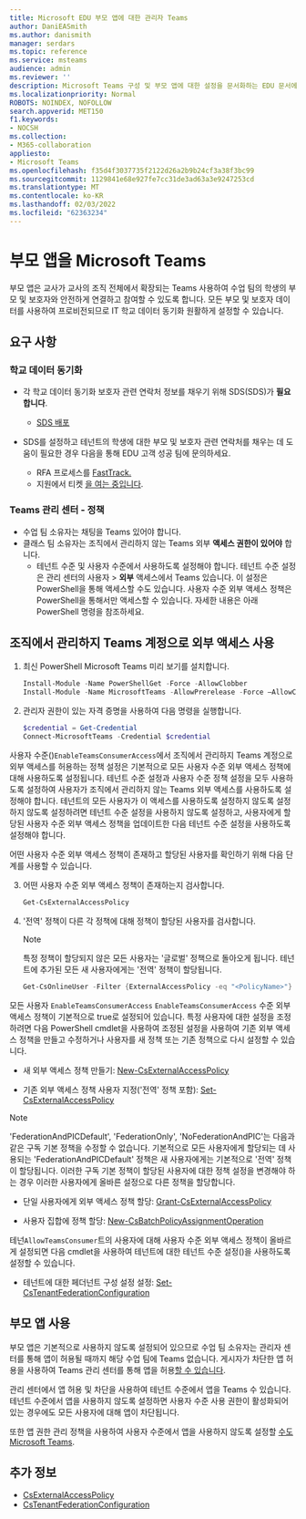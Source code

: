 ```yaml
---
title: Microsoft EDU 부모 앱에 대한 관리자 Teams
author: DaniEASmith
ms.author: danismith
manager: serdars
ms.topic: reference
ms.service: msteams
audience: admin
ms.reviewer: ''
description: Microsoft Teams 구성 및 부모 앱에 대한 설정을 문서화하는 EDU 문서에 대한 자세한 정보입니다.
ms.localizationpriority: Normal
ROBOTS: NOINDEX, NOFOLLOW
search.appverid: MET150
f1.keywords:
- NOCSH
ms.collection:
- M365-collaboration
appliesto:
- Microsoft Teams
ms.openlocfilehash: f35d4f3037735f2122d26a2b9b24cf3a38f3bc99
ms.sourcegitcommit: 1129841e68e927fe7cc31de3ad63a3e9247253cd
ms.translationtype: MT
ms.contentlocale: ko-KR
ms.lasthandoff: 02/03/2022
ms.locfileid: "62363234"
---
```

# <a name="deploying-the-parents-app-in-microsoft-teams"></a>부모 앱을 Microsoft Teams

부모 앱은 교사가 교사의 조직 전체에서 확장되는 Teams 사용하여 수업 팀의 학생의 부모 및 보호자와 안전하게 연결하고 참여할 수 있도록 합니다. 모든 부모 및 보호자 데이터를 사용하여 프로비전되므로 IT 학교 데이터 동기화 원활하게 설정할 수 있습니다.

## <a name="requirements"></a>요구 사항

### <a name="school-data-sync"></a>학교 데이터 동기화

- 각 학교 데이터 동기화 보호자 관련 연락처 정보를 채우기 위해 SDS(SDS)가 **필요합니다**.
  - [SDS 배포](/schooldatasync/parents-and-guardians-in-sds)

- SDS를 설정하고 테넌트의 학생에 대한 부모 및 보호자  관련 연락처를 채우는 데 도움이 필요한 경우 다음을 통해 EDU 고객 성공 팀에 문의하세요.
  - RFA 프로세스를 [FastTrack.](https://www.microsoft.com/fasttrack?rtc=1)
  - 지원에서 티켓 [을 여는 중입니다](https://aka.ms/sdssupport).

### <a name="teams-admin-center---policies"></a>Teams 관리 센터 - 정책

- 수업 팀 소유자는 채팅을 Teams 있어야 합니다.
- 클래스 팀 소유자는 조직에서 관리하지 않는 Teams 외부 **액세스 권한이 있어야** 합니다.
  - 테넌트 수준 및 사용자 수준에서 사용하도록 설정해야 합니다. 테넌트 수준 설정은 관리 센터의 사용자 > **외부** 액세스에서 Teams 있습니다. 이 설정은 PowerShell을 통해 액세스할 수도 있습니다. 사용자 수준 외부 액세스 정책은 PowerShell을 통해서만 액세스할 수 있습니다. 자세한 내용은 아래 PowerShell 명령을 참조하세요.

## <a name="enabling-external-access-with-teams-accounts-not-managed-by-an-organization"></a>조직에서 관리하지 Teams 계정으로 외부 액세스 사용

1. 최신 PowerShell Microsoft Teams 미리 보기를 설치합니다.

    ```powershell
    Install-Module -Name PowerShellGet -Force -AllowClobber
    Install-Module -Name MicrosoftTeams -AllowPrerelease -Force –AllowClobber
    ```
    
2. 관리자 권한이 있는 자격 증명을 사용하여 다음 명령을 실행합니다.

    ```powershell
    $credential = Get-Credential
    Connect-MicrosoftTeams -Credential $credential
    ```

사용자 수준()`EnableTeamsConsumerAccess`에서 조직에서 관리하지 Teams 계정으로 외부 액세스를 허용하는 정책 설정은 기본적으로 모든 사용자 수준 외부 액세스 정책에 대해 사용하도록 설정됩니다. 테넌트 수준 설정과 사용자 수준 정책 설정을 모두 사용하도록 설정하여 사용자가 조직에서 관리하지 않는 Teams 외부 액세스를 사용하도록 설정해야 합니다. 테넌트의 모든 사용자가 이 액세스를 사용하도록 설정하지 않도록 설정하지 않도록 설정하려면 테넌트 수준 설정을 사용하지 않도록 설정하고, 사용자에게 할당된 사용자 수준 외부 액세스 정책을 업데이트한 다음 테넌트 수준 설정을 사용하도록 설정해야 합니다.

어떤 사용자 수준 외부 액세스 정책이 존재하고 할당된 사용자를 확인하기 위해 다음 단계를 사용할 수 있습니다.
    
3. 어떤 사용자 수준 외부 액세스 정책이 존재하는지 검사합니다.

    ```powershell
    Get-CsExternalAccessPolicy
    ```

4. '전역' 정책이 다른 각 정책에 대해 정책이 할당된 사용자를 검사합니다.

   > [!NOTE]
   > 특정 정책이 할당되지 않은 모든 사용자는 '글로벌' 정책으로 돌아오게 됩니다. 테넌트에 추가된 모든 새 사용자에게는 '전역' 정책이 할당됩니다.

    ```powershell
    Get-CsOnlineUser -Filter {ExternalAccessPolicy -eq "<PolicyName>"} | Select-Object DisplayName,ObjectId,UserPrincipalName
    ```

모든 사용자 `EnableTeamsConsumerAccess` `EnableTeamsConsumerAccess` 수준 외부 액세스 정책이 기본적으로 true로 설정되어 있습니다. 특정 사용자에 대한 설정을 조정하려면 다음 PowerShell cmdlet을 사용하여 조정된 설정을 사용하여 기존 외부 액세스 정책을 만들고 수정하거나 사용자를 새 정책 또는 기존 정책으로 다시 설정할 수 있습니다.

- 새 외부 액세스 정책 만들기: [New-CsExternalAccessPolicy](/powershell/module/skype/new-csexternalaccesspolicy)

- 기존 외부 액세스 정책 사용자 지정('전역' 정책 포함): [Set-CsExternalAccessPolicy](/powershell/module/skype/set-csexternalaccesspolicy)

> [!NOTE]
> 'FederationAndPICDefault', 'FederationOnly', 'NoFederationAndPIC'는 다음과 같은 구독 기본 정책을 수정할 수 없습니다. 기본적으로 모든 사용자에게 할당되는 데 사용되는 'FederationAndPICDefault' 정책은 새 사용자에게는 기본적으로 '전역' 정책이 할당됩니다. 이러한 구독 기본 정책이 할당된 사용자에 대한 정책 설정을 변경해야 하는 경우 이러한 사용자에게 올바른 설정으로 다른 정책을 할당합니다.

- 단일 사용자에게 외부 액세스 정책 할당: [Grant-CsExternalAccessPolicy](/powershell/module/skype/grant-csexternalaccesspolicy)

- 사용자 집합에 정책 할당: [New-CsBatchPolicyAssignmentOperation](/powershell/module/skype/new-csbatchpolicyassignmentoperation)

테넌`AllowTeamsConsumer`트의 사용자에 대해 사용자 수준 외부 액세스 정책이 올바르게 설정되면 다음 cmdlet을 사용하여 테넌트에 대한 테넌트 수준 설정()을 사용하도록 설정할 수 있습니다.

- 테넌트에 대한 페더넌트 구성 설정 설정: [Set-CsTenantFederationConfiguration](/powershell/module/skype/set-cstenantfederationconfiguration)

## <a name="enabling-the-parents-app"></a>부모 앱 사용

부모 앱은 기본적으로 사용하지 않도록 설정되어 있으므로 수업 팀 소유자는 관리자 센터를 통해 앱이 허용될 때까지 해당 수업 팀에 Teams 없습니다. 게시자가 차단한 앱 허용을 사용하여 Teams 관리 센터를 통해 앱을 허용[할 수 있습니다](manage-apps.md#apps-blocked-by-publishers).

관리 센터에서 앱 허용 및 차단을 사용하여 테넌트 수준에서 앱을 Teams 수 [](manage-apps.md#allow-and-block-apps) 있습니다. 테넌트 수준에서 앱을 사용하지 않도록 설정하면 사용자 수준 사용 권한이 활성화되어 있는 경우에도 모든 사용자에 대해 앱이 차단됩니다.

또한 앱 권한 관리 정책을 사용하여 사용자 수준에서 앱을 사용하지 않도록 설정할 [수도 Microsoft Teams](teams-app-permission-policies.md).

## <a name="more-information"></a>추가 정보

- [CsExternalAccessPolicy](/powershell/module/skype/set-csexternalaccesspolicy)
- [CsTenantFederationConfiguration](/powershell/module/skype/set-cstenantfederationconfiguration)
